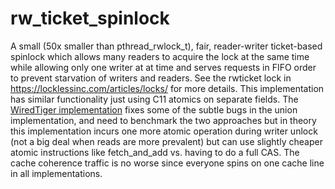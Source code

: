 # rw_ticket_spinlock
A small (50x smaller than pthread_rwlock_t), fair, reader-writer ticket-based spinlock which allows many readers to acquire the lock at the same time while allowing only one writer at at time and serves requests in FIFO order to prevent starvation of writers and readers. See the rwticket lock in https://locklessinc.com/articles/locks/ for more details. This implementation has similar functionality just using C11 atomics on separate fields. The [WiredTiger implementation](https://github.com/wiredtiger/wiredtiger/blob/develop/src/support/mtx_rw.c) fixes some of the subtle bugs in the union implementation, and need to benchmark the two approaches but in theory this implementation incurs one more atomic operation during writer unlock (not a big deal when reads are more prevalent) but can use slightly cheaper atomic instructions like fetch_and_add vs. having to do a full CAS. The cache coherence traffic is no worse since everyone spins on one cache line in all implementations.